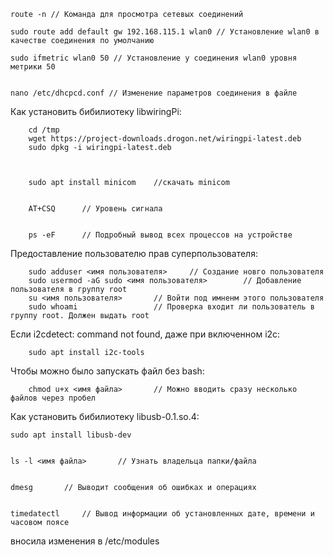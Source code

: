     route -n // Команда для просмотра сетевых соединений
    
    sudo route add default gw 192.168.115.1 wlan0 // Установление wlan0 в качестве соединения по умолчанию

    sudo ifmetric wlan0 50 // Установление у соединения wlan0 уровня метрики 50
    
    
    nano /etc/dhcpcd.conf // Изменение параметров соединения в файле 
    
    
Как установить бибилиотеку libwiringPi:

        cd /tmp 
        wget https://project-downloads.drogon.net/wiringpi-latest.deb
        sudo dpkg -i wiringpi-latest.deb
        
        
        
        sudo apt install minicom    //скачать minicom
        
        
        AT+CSQ      // Уровень сигнала 
        
        
        ps -eF      // Подробный вывод всех процессов на устройстве
        
        
Предоставление пользователю прав суперпользователя:

        sudo adduser <имя пользователя>     // Создание новго пользователя
        sudo usermod -aG sudo <имя пользователя>        // Добавление пользователя в группу root
        su <имя пользователя>       // Войти под имненм этого пользователя
        sudo whoami                 // Проверка входит ли пользователь в группу root. Должен выдать root


Если i2cdetect: command not found, даже при включенном i2c:

        sudo apt install i2c-tools
        
Чтобы можно было запускать файл без bash:

        chmod u+x <имя файла>       // Можно вводить сразу несколько файлов через пробел
        

Как установить бибилиотеку libusb-0.1.so.4:

    sudo apt install libusb-dev
    
    
    ls -l <имя файла>       // Узнать владельца папки/файла
    
    
    dmesg       // Выводит сообщения об ошибках и операциях
    
    
    timedatectl     // Вывод информации об установленных дате, времени и часовом поясе
        
        

вносила изменения в /etc/modules
